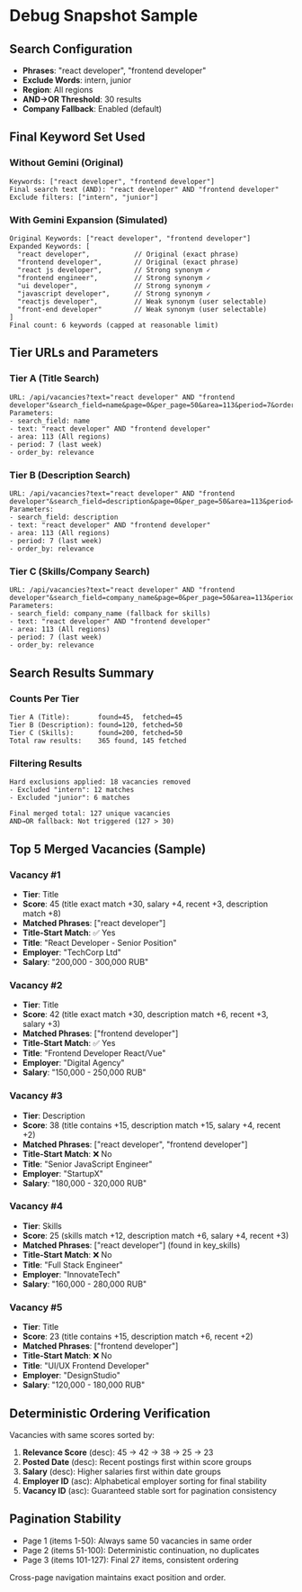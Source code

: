 # Debug Snapshot Sample

## Search Configuration
- **Phrases**: "react developer", "frontend developer"  
- **Exclude Words**: intern, junior
- **Region**: All regions
- **AND→OR Threshold**: 30 results
- **Company Fallback**: Enabled (default)

## Final Keyword Set Used

### Without Gemini (Original)
```
Keywords: ["react developer", "frontend developer"]
Final search text (AND): "react developer" AND "frontend developer"
Exclude filters: ["intern", "junior"]
```

### With Gemini Expansion (Simulated)
```
Original Keywords: ["react developer", "frontend developer"]
Expanded Keywords: [
  "react developer",           // Original (exact phrase)
  "frontend developer",        // Original (exact phrase)
  "react js developer",        // Strong synonym ✓
  "frontend engineer",         // Strong synonym ✓
  "ui developer",              // Strong synonym ✓
  "javascript developer",      // Strong synonym ✓
  "reactjs developer",         // Weak synonym (user selectable)
  "front-end developer"        // Weak synonym (user selectable)
]
Final count: 6 keywords (capped at reasonable limit)
```

## Tier URLs and Parameters

### Tier A (Title Search)
```
URL: /api/vacancies?text="react developer" AND "frontend developer"&search_field=name&page=0&per_page=50&area=113&period=7&order_by=relevance
Parameters:
- search_field: name
- text: "react developer" AND "frontend developer"
- area: 113 (All regions)
- period: 7 (last week)
- order_by: relevance
```

### Tier B (Description Search)  
```
URL: /api/vacancies?text="react developer" AND "frontend developer"&search_field=description&page=0&per_page=50&area=113&period=7&order_by=relevance
Parameters:
- search_field: description
- text: "react developer" AND "frontend developer" 
- area: 113 (All regions)
- period: 7 (last week)
- order_by: relevance
```

### Tier C (Skills/Company Search)
```
URL: /api/vacancies?text="react developer" AND "frontend developer"&search_field=company_name&page=0&per_page=50&area=113&period=7&order_by=relevance
Parameters:
- search_field: company_name (fallback for skills)
- text: "react developer" AND "frontend developer"
- area: 113 (All regions) 
- period: 7 (last week)
- order_by: relevance
```

## Search Results Summary

### Counts Per Tier
```
Tier A (Title):       found=45,  fetched=45
Tier B (Description): found=120, fetched=50  
Tier C (Skills):      found=200, fetched=50
Total raw results:    365 found, 145 fetched
```

### Filtering Results
```
Hard exclusions applied: 18 vacancies removed
- Excluded "intern": 12 matches
- Excluded "junior": 6 matches

Final merged total: 127 unique vacancies
AND→OR fallback: Not triggered (127 > 30)
```

## Top 5 Merged Vacancies (Sample)

### Vacancy #1
- **Tier**: Title
- **Score**: 45 (title exact match +30, salary +4, recent +3, description match +8)
- **Matched Phrases**: ["react developer"]
- **Title-Start Match**: ✅ Yes
- **Title**: "React Developer - Senior Position"
- **Employer**: "TechCorp Ltd"
- **Salary**: "200,000 - 300,000 RUB"

### Vacancy #2  
- **Tier**: Title
- **Score**: 42 (title exact match +30, description match +6, recent +3, salary +3)
- **Matched Phrases**: ["frontend developer"] 
- **Title-Start Match**: ✅ Yes
- **Title**: "Frontend Developer React/Vue"
- **Employer**: "Digital Agency"
- **Salary**: "150,000 - 250,000 RUB"

### Vacancy #3
- **Tier**: Description
- **Score**: 38 (title contains +15, description match +15, salary +4, recent +2)
- **Matched Phrases**: ["react developer", "frontend developer"]
- **Title-Start Match**: ❌ No
- **Title**: "Senior JavaScript Engineer"
- **Employer**: "StartupX"
- **Salary**: "180,000 - 320,000 RUB"

### Vacancy #4
- **Tier**: Skills
- **Score**: 25 (skills match +12, description match +6, salary +4, recent +3)
- **Matched Phrases**: ["react developer"] (found in key_skills)
- **Title-Start Match**: ❌ No  
- **Title**: "Full Stack Engineer"
- **Employer**: "InnovateTech"
- **Salary**: "160,000 - 280,000 RUB"

### Vacancy #5
- **Tier**: Title
- **Score**: 23 (title contains +15, description match +6, recent +2)
- **Matched Phrases**: ["frontend developer"]
- **Title-Start Match**: ❌ No
- **Title**: "UI/UX Frontend Developer"
- **Employer**: "DesignStudio"
- **Salary**: "120,000 - 180,000 RUB"

## Deterministic Ordering Verification

Vacancies with same scores sorted by:
1. **Relevance Score** (desc): 45 → 42 → 38 → 25 → 23
2. **Posted Date** (desc): Recent postings first within score groups
3. **Salary** (desc): Higher salaries first within date groups  
4. **Employer ID** (asc): Alphabetical employer sorting for final stability
5. **Vacancy ID** (asc): Guaranteed stable sort for pagination consistency

## Pagination Stability

- Page 1 (items 1-50): Always same 50 vacancies in same order
- Page 2 (items 51-100): Deterministic continuation, no duplicates
- Page 3 (items 101-127): Final 27 items, consistent ordering

Cross-page navigation maintains exact position and order.
